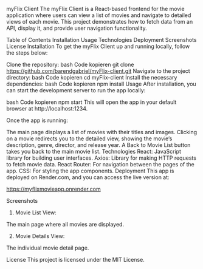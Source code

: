 myFlix Client
The myFlix Client is a React-based frontend for the movie application where users can view a list of movies and navigate to detailed views of each movie. This project demonstrates how to fetch data from an API, display it, and provide user navigation functionality.

Table of Contents
Installation
Usage
Technologies
Deployment
Screenshots
License
Installation
To get the myFlix Client up and running locally, follow the steps below:

Clone the repository:
bash
Code kopieren
git clone https://github.com/barendgabriel/myFlix-client.git
Navigate to the project directory:
bash
Code kopieren
cd myFlix-client
Install the necessary dependencies:
bash
Code kopieren
npm install
Usage
After installation, you can start the development server to run the app locally:

bash
Code kopieren
npm start
This will open the app in your default browser at http://localhost:1234.

Once the app is running:

The main page displays a list of movies with their titles and images.
Clicking on a movie redirects you to the detailed view, showing the movie’s description, genre, director, and release year.
A Back to Movie List button takes you back to the main movie list.
Technologies
React: JavaScript library for building user interfaces.
Axios: Library for making HTTP requests to fetch movie data.
React Router: For navigation between the pages of the app.
CSS: For styling the app components.
Deployment
This app is deployed on Render.com, and you can access the live version at:

https://myflixmovieapp.onrender.com

Screenshots

1. Movie List View:

The main page where all movies are displayed.

2. Movie Details View:

The individual movie detail page.

License
This project is licensed under the MIT License.

